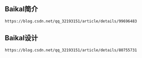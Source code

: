 ## Baikal简介
``https://blog.csdn.net/qq_32193151/article/details/99696483``
## Baikal设计
``https://blog.csdn.net/qq_32193151/article/details/80755731``
